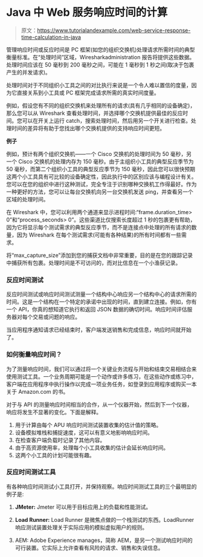 # Java 中 Web 服务响应时间的计算

> 原文：<https://www.tutorialandexample.com/web-service-response-time-calculation-in-java>

管理响应时间或反应时间是 PC 框架(如您的组织交换机)处理请求所需时间的典型衡量标准。在“处理时间”区域，Wiresharkadministration 报告将提供这些数据。处理时间应该在 50 毫秒到 200 毫秒之间，可能在 1 毫秒到 1 秒之间(取决于包裹产生的并发请求)。

处理时间对于不同组织小工具之间的对比执行来说是一个令人难以置信的度量，因为它直接关系到小工具或 PC 框架完成请求所需的真实时间度量。

例如，假设您有不同的组织交换机来处理所有的请求(具有几乎相同的设备确定)，那么您可以从 Wireshark 查看处理时间，并选择哪个交换机提供最佳的反应时间。您可以在开关上运行 catch，搜索处理时间，然后用另一个开关进行检查。处理时间的差异将有助于您找出哪个交换机提供的支持响应时间更短。

**例子**

例如，预计有两个组织交换机——一个 Cisco 交换机的处理时间为 50 毫秒，另一个 Cisco 交换机的处理内存为 150 毫秒。由于主组织小工具的典型反应季节为 50 毫秒，而第二个组织小工具的典型反应季节为 150 毫秒，因此您可以很快预期这两个小工具具有可比较的设备确定性，因此执行中的区别应该与编程设计有关。您可以在您的组织中进行这种测试，完全专注于识别哪种交换机工作得最好。作为一种更好的方法，您可以让每台交换机向另一台交换机发送 ping，并查看另一个区域的处理时间。

在 Wireshark 中，您可以利用两个通道来显示进程时间:“frame.duration_time> 0”和“process_seconds> 0”。这些渠道比仅搜索长度超过 1 秒的包裹更有帮助，因为它将显示每个测试需求的典型反应季节，而不是连接点中处理的所有请求的数量，因为 Wireshark 在每个测试需求(可能有各种结果)的所有时间都有一些需求。

将“max_capture_size”添加到您的捕获文档中非常重要，目的是在您的跟踪记录中捕获所有包裹。处理时间是不可访问的，而对比信息在一个小渔获记录。

### 反应时间测试

反应时间测试或响应时间测试测量一个结构中心响应另一个结构中心的请求所需的时间。这是一个结构在一个特定的承诺中出现的时间，直到建立连接。例如，你有一个 API，你真的想知道它执行和返回 JSON 数据的确切时间。响应时间评估服务器对每个交易或问题的响应。

当应用程序通知请求已经结束时，客户端发送销售和完成信息，响应时间就开始了。

### 如何衡量响应时间？

为了测量响应时间，我们可以通过将一个关键业务流程与开始和结束交易相结合来使用测试工具。一个业务周期可能是一个动作或许多练习，在这些动作或练习中，客户端在应用程序中执行操作以完成一项业务任务，如登录到应用程序或购买一本关于 Amazon.com 的书。

对于与 API 的测量响应时间相当的合作，从一个仪器开始，然后到下一个仪器，响应将发生不显著的变化。下面是解释。

1.  用于计算由每个 APU 响应时间测试装置收集的估计值的策略。
2.  设备模拟堆栈和捕捉速度，这可以有意义地影响响应时间。
3.  在检查客户端负载时记录了其他内容。
4.  由于高资源使用率，处理每个小工具收集的估计会延长响应时间。
5.  这两个小工具的计划可能很有趣。

### 反应时间测试工具

有各种响应时间测试小工具打开，并保持观察。响应时间测试工具的三个最明显的例子是:

1.  **JMeter:**
    Jmeter 可以用于目标应用上的负载和性能测试。

2.  **Load Runner:**
    Load Runner 是微焦点做的一个栈测试的东西。LoadRunner 响应测试装置处理关于实际应用的模拟虚拟用户的规则。

3.  AEM:
    Adobe Experience manages，简称 AEM，是另一个测试响应时间的可行装置。它实际上允许查看有风险的请求、销售和失误信息。